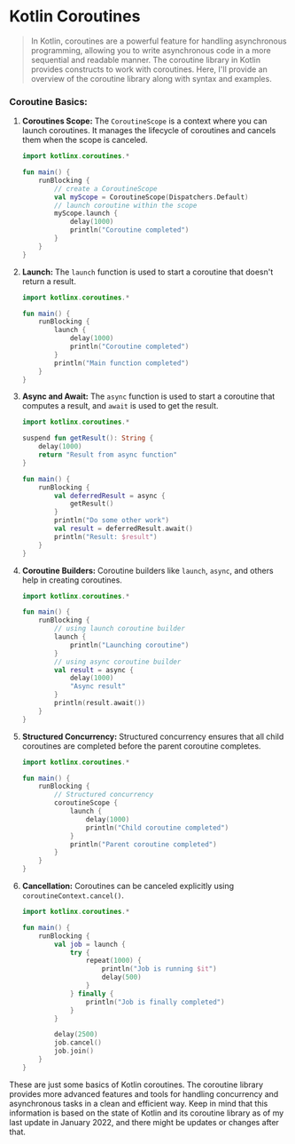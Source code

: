# Kotlin Coroutines
> In Kotlin, coroutines are a powerful feature for handling asynchronous programming, allowing you to write asynchronous code in a more sequential and readable manner. The coroutine library in Kotlin provides constructs to work with coroutines. Here, I'll provide an overview of the coroutine library along with syntax and examples.

### Coroutine Basics:

1. **Coroutines Scope:**
   The `CoroutineScope` is a context where you can launch coroutines. It manages the lifecycle of coroutines and cancels them when the scope is canceled.

   ```kotlin
   import kotlinx.coroutines.*

   fun main() {
       runBlocking {
           // create a CoroutineScope
           val myScope = CoroutineScope(Dispatchers.Default)
           // launch coroutine within the scope
           myScope.launch {
               delay(1000)
               println("Coroutine completed")
           }
       }
   }
   ```

2. **Launch:**
   The `launch` function is used to start a coroutine that doesn't return a result.

   ```kotlin
   import kotlinx.coroutines.*

   fun main() {
       runBlocking {
           launch {
               delay(1000)
               println("Coroutine completed")
           }
           println("Main function completed")
       }
   }
   ```

3. **Async and Await:**
   The `async` function is used to start a coroutine that computes a result, and `await` is used to get the result. 

   ```kotlin
   import kotlinx.coroutines.*

   suspend fun getResult(): String {
       delay(1000)
       return "Result from async function"
   }

   fun main() {
       runBlocking {
           val deferredResult = async {
               getResult()
           }
           println("Do some other work")
           val result = deferredResult.await()
           println("Result: $result")
       }
   }
   ```

4. **Coroutine Builders:**
   Coroutine builders like `launch`, `async`, and others help in creating coroutines.

   ```kotlin
   import kotlinx.coroutines.*

   fun main() {
       runBlocking {
           // using launch coroutine builder
           launch {
               println("Launching coroutine")
           }
           // using async coroutine builder
           val result = async {
               delay(1000)
               "Async result"
           }
           println(result.await())
       }
   }
   ```

5. **Structured Concurrency:**
   Structured concurrency ensures that all child coroutines are completed before the parent coroutine completes.

   ```kotlin
   import kotlinx.coroutines.*

   fun main() {
       runBlocking {
           // Structured concurrency
           coroutineScope {
               launch {
                   delay(1000)
                   println("Child coroutine completed")
               }
               println("Parent coroutine completed")
           }
       }
   }
   ```

6. **Cancellation:**
   Coroutines can be canceled explicitly using `coroutineContext.cancel()`.

   ```kotlin
   import kotlinx.coroutines.*

   fun main() {
       runBlocking {
           val job = launch {
               try {
                   repeat(1000) {
                       println("Job is running $it")
                       delay(500)
                   }
               } finally {
                   println("Job is finally completed")
               }
           }

           delay(2500)
           job.cancel()
           job.join()
       }
   }
   ```

These are just some basics of Kotlin coroutines. The coroutine library provides more advanced features and tools for handling concurrency and asynchronous tasks in a clean and efficient way. Keep in mind that this information is based on the state of Kotlin and its coroutine library as of my last update in January 2022, and there might be updates or changes after that.
